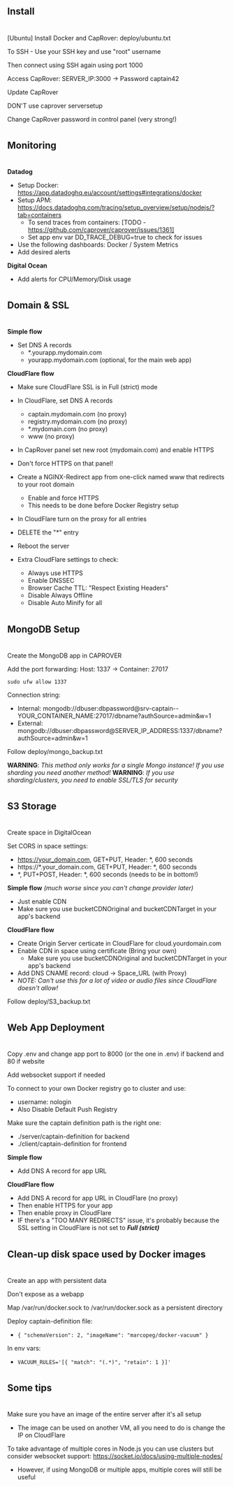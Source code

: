 ## Install
#

[Ubuntu] Install Docker and CapRover: deploy/ubuntu.txt

To SSH - Use your SSH key and use "root" username

Then connect using SSH again using port 1000

Access CapRover: SERVER_IP:3000 -> Password captain42

Update CapRover

DON'T use caprover serversetup

Change CapRover password in control panel (very strong!)

#
## Monitoring
#

**Datadog**
- Setup Docker: https://app.datadoghq.eu/account/settings#integrations/docker
- Setup APM: https://docs.datadoghq.com/tracing/setup_overview/setup/nodejs/?tab=containers
  - To send traces from containers: [TODO - https://github.com/caprover/caprover/issues/1361]
  - Set app env var DD_TRACE_DEBUG=true to check for issues
- Use the following dashboards: Docker / System Metrics
- Add desired alerts

**Digital Ocean**
- Add alerts for CPU/Memory/Disk usage


#
## Domain & SSL
#

**Simple flow**
- Set DNS A records
  - *.yourapp.mydomain.com
  - yourapp.mydomain.com (optional, for the main web app)

**CloudFlare flow**
- Make sure CloudFlare SSL is in Full (strict) mode
- In CloudFlare, set DNS A records 
  - captain.mydomain.com (no proxy)
  - registry.mydomain.com (no proxy)
  - *.mydomain.com (no proxy)
  - www (no proxy)
- In CapRover panel set new root (mydomain.com) and enable HTTPS
- Don't force HTTPS on that panel!
- Create a NGINX-Redirect app from one-click named www that redirects to your root domain
  - Enable and force HTTPS
  - This needs to be done before Docker Registry setup
- In CloudFlare turn on the proxy for all entries
- DELETE the "*" entry
- Reboot the server

- Extra CloudFlare settings to check:
  - Always use HTTPS
  - Enable DNSSEC
  - Browser Cache TTL: "Respect Existing Headers"
  - Disable Always Offline
  - Disable Auto Minify for all

#
## MongoDB Setup
#

Create the MongoDB app in CAPROVER

Add the port forwarding: Host: 1337 -> Container: 27017

```sudo ufw allow 1337```

Connection string: 
- Internal: mongodb://dbuser:dbpassword@srv-captain--YOUR_CONTAINER_NAME:27017/dbname?authSource=admin&w=1
- External: mongodb://dbuser:dbpassword@SERVER_IP_ADDRESS:1337/dbname?authSource=admin&w=1

Follow deploy/mongo_backup.txt

**WARNING**: *This method only works for a single Mongo instance! If you use sharding you need another method!*
**WARNING**: *If you use sharding/clusters, you need to enable SSL/TLS for security*

#
## S3 Storage
#

Create space in DigitalOcean

Set CORS in space settings: 
- https://your_domain.com, GET+PUT, Header: *, 600 seconds
- https://*.your_domain.com, GET+PUT, Header: *, 600 seconds
- *, PUT+POST, Header: *, 600 seconds (needs to be in bottom!)

**Simple flow** *(much worse since you can't change provider later)*
- Just enable CDN
- Make sure you use bucketCDNOriginal and bucketCDNTarget in your app's backend

**CloudFlare flow**
- Create Origin Server certicate in CloudFlare for cloud.yourdomain.com
- Enable CDN in space using certificate (Bring your own)
  - Make sure you use bucketCDNOriginal and bucketCDNTarget in your app's backend
- Add DNS CNAME record: cloud -> Space_URL (with Proxy)
- *NOTE: Can't use this for a lot of video or audio files since CloudFlare doesn't allow!*

Follow deploy/S3_backup.txt

#
## Web App Deployment
#

Copy .env and change app port to 8000 (or the one in .env) if backend and 80 if website

Add websocket support if needed

To connect to your own Docker registry go to cluster and use:
- username: nologin
- Also Disable Default Push Registry

Make sure the captain definition path is the right one:
- ./server/captain-definition for backend
- ./client/captain-definition for frontend

**Simple flow**
- Add DNS A record for app URL

**CloudFlare flow**
- Add DNS A record for app URL in CloudFlare (no proxy)
- Then enable HTTPS for your app
- Then enable proxy in CloudFlare
- IF there's a "TOO MANY REDIRECTS" issue, it's probably because the SSL setting in CloudFlare is not set to ***Full (strict)***

#
## Clean-up disk space used by Docker images
#

Create an app with persistent data

Don't expose as a webapp

Map /var/run/docker.sock to /var/run/docker.sock as a persistent directory

Deploy captain-definition file:
- ```{ "schemaVersion": 2, "imageName": "marcopeg/docker-vacuum" }```

In env vars:
-  ```VACUUM_RULES='[{ "match": "(.*)", "retain": 1 }]'```

#
## Some tips
#

Make sure you have an image of the entire server after it's all setup
- The image can be used on another VM, all you need to do is change the IP on CloudFlare

To take advantage of multiple cores in Node.js you can use clusters but consider websocket support: https://socket.io/docs/using-multiple-nodes/
- However, if using MongoDB or multiple apps, multiple cores will still be useful
